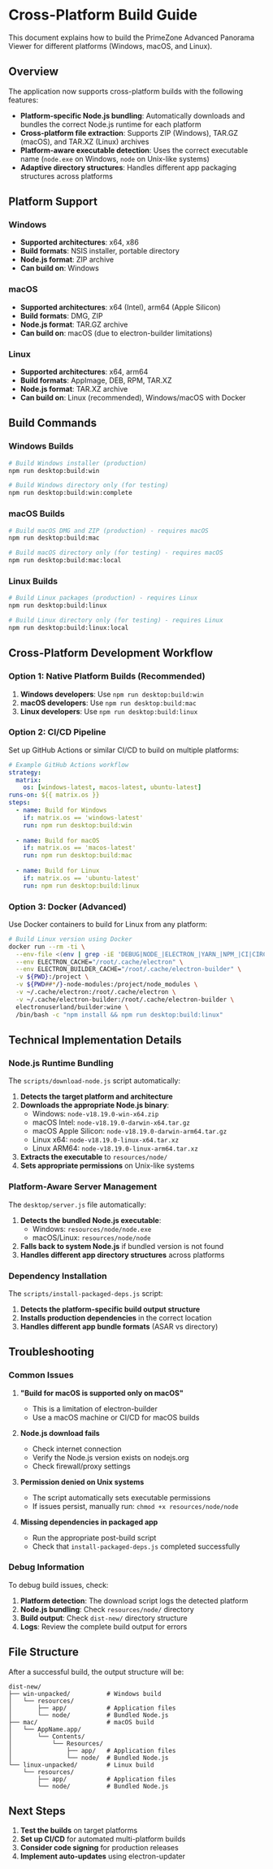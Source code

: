# Cross-Platform Build Guide

This document explains how to build the PrimeZone Advanced Panorama Viewer for different platforms (Windows, macOS, and Linux).

## Overview

The application now supports cross-platform builds with the following features:

- **Platform-specific Node.js bundling**: Automatically downloads and bundles the correct Node.js runtime for each platform
- **Cross-platform file extraction**: Supports ZIP (Windows), TAR.GZ (macOS), and TAR.XZ (Linux) archives
- **Platform-aware executable detection**: Uses the correct executable name (`node.exe` on Windows, `node` on Unix-like systems)
- **Adaptive directory structures**: Handles different app packaging structures across platforms

## Platform Support

### Windows
- **Supported architectures**: x64, x86
- **Build formats**: NSIS installer, portable directory
- **Node.js format**: ZIP archive
- **Can build on**: Windows

### macOS
- **Supported architectures**: x64 (Intel), arm64 (Apple Silicon)
- **Build formats**: DMG, ZIP
- **Node.js format**: TAR.GZ archive
- **Can build on**: macOS (due to electron-builder limitations)

### Linux
- **Supported architectures**: x64, arm64
- **Build formats**: AppImage, DEB, RPM, TAR.XZ
- **Node.js format**: TAR.XZ archive
- **Can build on**: Linux (recommended), Windows/macOS with Docker

## Build Commands

### Windows Builds
```bash
# Build Windows installer (production)
npm run desktop:build:win

# Build Windows directory only (for testing)
npm run desktop:build:win:complete
```

### macOS Builds
```bash
# Build macOS DMG and ZIP (production) - requires macOS
npm run desktop:build:mac

# Build macOS directory only (for testing) - requires macOS
npm run desktop:build:mac:local
```

### Linux Builds
```bash
# Build Linux packages (production) - requires Linux
npm run desktop:build:linux

# Build Linux directory only (for testing) - requires Linux
npm run desktop:build:linux:local
```

## Cross-Platform Development Workflow

### Option 1: Native Platform Builds (Recommended)
1. **Windows developers**: Use `npm run desktop:build:win`
2. **macOS developers**: Use `npm run desktop:build:mac`
3. **Linux developers**: Use `npm run desktop:build:linux`

### Option 2: CI/CD Pipeline
Set up GitHub Actions or similar CI/CD to build on multiple platforms:

```yaml
# Example GitHub Actions workflow
strategy:
  matrix:
    os: [windows-latest, macos-latest, ubuntu-latest]
runs-on: ${{ matrix.os }}
steps:
  - name: Build for Windows
    if: matrix.os == 'windows-latest'
    run: npm run desktop:build:win
  
  - name: Build for macOS
    if: matrix.os == 'macos-latest'
    run: npm run desktop:build:mac
  
  - name: Build for Linux
    if: matrix.os == 'ubuntu-latest'
    run: npm run desktop:build:linux
```

### Option 3: Docker (Advanced)
Use Docker containers to build for Linux from any platform:

```bash
# Build Linux version using Docker
docker run --rm -ti \
  --env-file <(env | grep -iE 'DEBUG|NODE_|ELECTRON_|YARN_|NPM_|CI|CIRCLE|TRAVIS_TAG|TRAVIS|TRAVIS_REPO_|TRAVIS_BUILD_|TRAVIS_BRANCH|TRAVIS_PULL_REQUEST_|APPVEYOR_|CSC_|GH_|GITHUB_|BT_|AWS_|STRIP|BUILD_') \
  --env ELECTRON_CACHE="/root/.cache/electron" \
  --env ELECTRON_BUILDER_CACHE="/root/.cache/electron-builder" \
  -v ${PWD}:/project \
  -v ${PWD##*/}-node-modules:/project/node_modules \
  -v ~/.cache/electron:/root/.cache/electron \
  -v ~/.cache/electron-builder:/root/.cache/electron-builder \
  electronuserland/builder:wine \
  /bin/bash -c "npm install && npm run desktop:build:linux"
```

## Technical Implementation Details

### Node.js Runtime Bundling

The `scripts/download-node.js` script automatically:

1. **Detects the target platform and architecture**
2. **Downloads the appropriate Node.js binary**:
   - Windows: `node-v18.19.0-win-x64.zip`
   - macOS Intel: `node-v18.19.0-darwin-x64.tar.gz`
   - macOS Apple Silicon: `node-v18.19.0-darwin-arm64.tar.gz`
   - Linux x64: `node-v18.19.0-linux-x64.tar.xz`
   - Linux ARM64: `node-v18.19.0-linux-arm64.tar.xz`
3. **Extracts the executable** to `resources/node/`
4. **Sets appropriate permissions** on Unix-like systems

### Platform-Aware Server Management

The `desktop/server.js` file automatically:

1. **Detects the bundled Node.js executable**:
   - Windows: `resources/node/node.exe`
   - macOS/Linux: `resources/node/node`
2. **Falls back to system Node.js** if bundled version is not found
3. **Handles different app directory structures** across platforms

### Dependency Installation

The `scripts/install-packaged-deps.js` script:

1. **Detects the platform-specific build output structure**
2. **Installs production dependencies** in the correct location
3. **Handles different app bundle formats** (ASAR vs directory)

## Troubleshooting

### Common Issues

1. **"Build for macOS is supported only on macOS"**
   - This is a limitation of electron-builder
   - Use a macOS machine or CI/CD for macOS builds

2. **Node.js download fails**
   - Check internet connection
   - Verify the Node.js version exists on nodejs.org
   - Check firewall/proxy settings

3. **Permission denied on Unix systems**
   - The script automatically sets executable permissions
   - If issues persist, manually run: `chmod +x resources/node/node`

4. **Missing dependencies in packaged app**
   - Run the appropriate post-build script
   - Check that `install-packaged-deps.js` completed successfully

### Debug Information

To debug build issues, check:

1. **Platform detection**: The download script logs the detected platform
2. **Node.js bundling**: Check `resources/node/` directory
3. **Build output**: Check `dist-new/` directory structure
4. **Logs**: Review the complete build output for errors

## File Structure

After a successful build, the output structure will be:

```
dist-new/
├── win-unpacked/          # Windows build
│   └── resources/
│       ├── app/           # Application files
│       └── node/          # Bundled Node.js
├── mac/                   # macOS build
│   └── AppName.app/
│       └── Contents/
│           └── Resources/
│               ├── app/   # Application files
│               └── node/  # Bundled Node.js
└── linux-unpacked/        # Linux build
    └── resources/
        ├── app/           # Application files
        └── node/          # Bundled Node.js
```

## Next Steps

1. **Test the builds** on target platforms
2. **Set up CI/CD** for automated multi-platform builds
3. **Consider code signing** for production releases
4. **Implement auto-updates** using electron-updater
